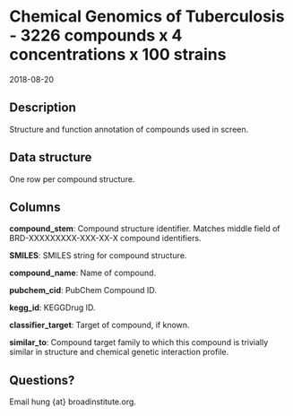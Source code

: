 # Chemical Genomics of Tuberculosis - 3226 compounds x 4 concentrations x 100 strains

2018-08-20

## Description

Structure and function annotation of compounds used in screen.

## Data structure

One row per compound structure.

## Columns

**compound_stem**: Compound structure identifier.  Matches middle field of BRD-XXXXXXXXX-XXX-XX-X compound identifiers.

**SMILES**: SMILES string for compound structure.

**compound_name**: Name of compound.

**pubchem_cid**: PubChem Compound ID.

**kegg_id**: KEGGDrug ID.

**classifier_target**: Target of compound, if known.

**similar_to**: Compound target family to which this compound is trivially similar in structure and chemical genetic interaction profile.

## Questions?

Email hung {at} broadinstitute.org.
